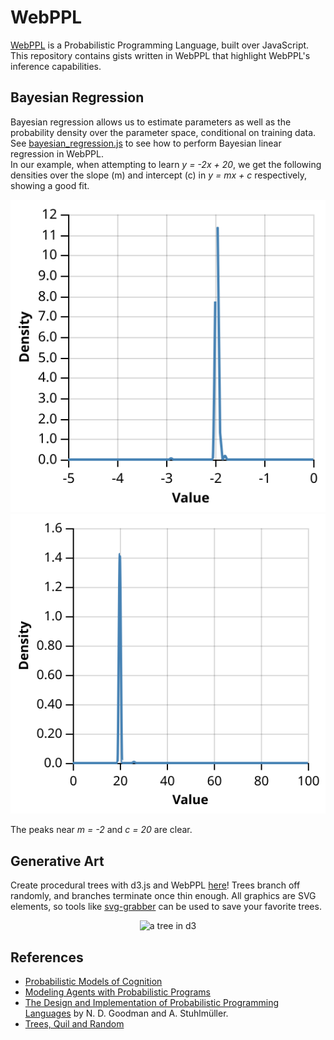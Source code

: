 # WebPPL
[WebPPL](http://webppl.org) is a Probabilistic Programming Language, built over JavaScript. This repository contains gists written in WebPPL that highlight WebPPL's inference capabilities.

## Bayesian Regression
Bayesian regression allows us to estimate parameters as well as the probability density over the parameter space, conditional on training data.
See [bayesian_regression.js](regression/bayesian_regression.js) to see how to perform Bayesian linear regression in WebPPL.  
In our example, when attempting to learn *y = -2x + 20*, we get the following densities over the slope (m) and intercept (c) in *y = mx + c* respectively, showing a good fit.

<p align="center"> 
    <img src="https://github.com/ameya98/WebPPL/blob/master/regression/bayesian_regression_slope.svg" alt="slope density">
    <img src="https://github.com/ameya98/WebPPL/blob/master/regression/bayesian_regression_intercept.svg" alt="intercept density">
</p>

The peaks near *m = -2* and *c = 20* are clear.

## Generative Art
Create procedural trees with d3.js and WebPPL [here](https://ameya98.github.io/WebPPL/generative_art/)! Trees branch off randomly, and branches terminate once thin enough. All graphics are SVG elements, so tools like [svg-grabber](https://chrome.google.com/webstore/detail/svg-grabber-get-all-the-s/ndakggdliegnegeclmfgodmgemdokdmg) can be used to save your favorite trees.

<p align="center"> 
    <img src="https://github.com/ameya98/WebPPL/blob/master/regression/tree.svg" alt="a tree in d3">
</p>

## References
* [Probabilistic Models of Cognition](https://probmods.org/)  
* [Modeling Agents with Probabilistic Programs](https://agentmodels.org/)  
* [The Design and Implementation of Probabilistic Programming Languages](http://dippl.org) by N. D. Goodman and A. Stuhlmüller.
* [Trees, Quil and Random](http://nbeloglazov.com/2015/05/18/trees-quil-and-random.html)
